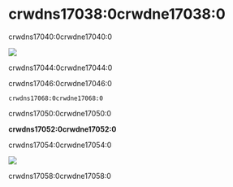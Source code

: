# crwdns17038:0crwdne17038:0

crwdns17040:0crwdne17040:0

![](crwdns17042:0crwdne17042:0)

crwdns17044:0crwdne17044:0

crwdns17046:0crwdne17046:0

    crwdns17068:0crwdne17068:0

crwdns17050:0crwdne17050:0

**crwdns17052:0crwdne17052:0**

crwdns17054:0crwdne17054:0

![](crwdns17056:0crwdne17056:0)

crwdns17058:0crwdne17058:0
